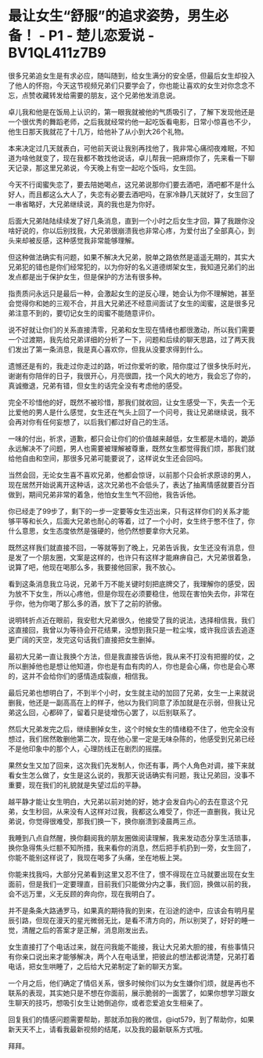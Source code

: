 # 最让女生“舒服”的追求姿势，男生必备！ - P1 - 楚儿恋爱说 - BV1QL411z7B9

很多兄弟追女生是有求必应，随叫随到，给女生满分的安全感，但最后女生却投入了他人的怀抱，今天这节视频兄弟们只要学会了，你也能让喜欢的女生对你念念不忘，点赞收藏转发给需要的朋友，这个兄弟他发消息说。

卓儿我和他是在饭局上认识的，第一眼我就被他的气质吸引了，了解下发现他还是一个很优秀的舞蹈老师，之后我就经常约他一起吃饭看电影，日常小惊喜也不少，他生日那天我就花了十几万，给他补了从小到大26个礼物。

本来决定过几天就表白，可他前天说让我别再找他了，我非常心痛彻夜难眠，不知道为啥他就变了，现在我都不敢找他说话，卓儿帮我一把麻烦你了，先来看一下聊天记录，那这里兄弟说，今天晚上有空一起吃个饭吗，女生回。

今天不行闺蜜失恋了，要去陪她喝点，这兄弟说那你们要去酒吧，酒吧都不是什么好人，而且都这么大人了，失恋有必要去酒吧吗，在家冷静几天就好了，女生回了一串省略好，大兄弟继续说，真的我也是为你好。

后面大兄弟陆陆续续发了好几条消息，直到一个小时之后女生才回，算了我跟你没啥好说的，你以后别找我，大兄弟很崩溃我也非常心疼，为爱付出了全部真心，到头来却被反感，这种感觉我非常能够理解。

但这种做法确实有问题，如果不解决大兄弟，脱单之路依然是遥遥无期的，其实大兄弟犯的错也是你们经常犯的，以为你好的名义道德绑架女生，我知道兄弟们的出发点都是出于保护女生，但是保护的方法有很多种。

指责质问永远只是最后一种，会激起女生的逆反心理，她会认为你不理解她，甚至会觉得你和她的三观不合，并且大兄弟还不经意间面试了女生的闺蜜，这是很多兄弟注意不到的，要切记女生的闺蜜不能随意评价。

说不好就让你们的关系直接清零，兄弟和女生现在情绪也都很激动，所以我们需要一个过渡期，我先给兄弟详细的分析了一下，问题和后续的聊天思路，过了两天我们发出了第一条消息，我是真心喜欢你，但我从没要求得到什么。

遗憾还是有的，我走过你走过的路，听过你爱听的歌，陪你度过了很多快乐时光，谢谢有你陪伴的日子，我很开心，月亮很圆，找一个风大的地方，我会忘了你的，真诚撤退，兄弟有错，但女生的话完全没有考虑他的感受。

完全不珍惜他的好，既然不被珍惜，那我们就收回，让女生感受一下，失去一个无比爱他的男人是什么感觉，女生还在气头上回了一个问号，我让兄弟继续说，我不会再对你有任何妄想了，以后我们都过好自己的生活。

一味的付出，祈求，道歉，都只会让你们的价值越来越低，女生都是木墙的，跪舔永远解决不了问题，男人也需要被理解被尊重，既然女生都觉得我们烦，那我们就给他自由和空间，那很多兄弟可能要说了，这样说女生还会回吗。

当然会回，无论女生喜不喜欢兄弟，他都会惊讶，以前那个只会祈求原谅的男人，现在居然开始说离开这种话，这次兄弟也不会低头了，表达了抽离情感就要百分百做到，期间兄弟非常的着急，他怕女生生气不回他，我告诉他。

你已经走了99步了，剩下的一步一定要等女生迈出来，只有这样你们的关系才能够平等和长久，后面大兄弟也耐心的等着，过了一个小时，女生终于憋不住了，你什么意思，女生态度依然是强硬的，他仍然想要拿你大兄弟。

既然这样我们就直接不回，一等就等到了晚上，兄弟告诉我，女生还没有消息，但是发了一个朋友圈，文案是这样的，也许只有这样才能麻痹自己，大兄弟很着急，说算了吧，他现在喝那么多，我要接他回家，我不放心。

看到这条消息我立马说，兄弟千万不能关键时刻把底牌交了，我理解你的感受，因为放不下女生，所以心疼他，但是你现在必须要稳住，他现在害怕失去你，非常在乎你，他为你喝了那么多的酒，放下了之前的骄傲。

说明转折点近在眼前，我安慰大兄弟很久，他接受了我的说法，选择相信我，我们这直接回，我曾以为等待会开花结果，没想到我只是一粒尘埃，或许我应该去追逐更广阔的天空，发完这句话我们直接把女生删掉。

最初大兄弟一直让我换个方法，但是我直接告诉他，我从来不打没有把握的仗，之所以删掉他也是想让他知道，你也是有血有肉的人，你也是会心痛，你也是会心寒的，这并不会给你们的感情造成裂痕，相信我。

最后兄弟也想明白了，不到半个小时，女生就主动的加回了兄弟，女生一上来就说删我，他还是一副高高在上的样子，他以为我们同意了添加就是在示弱，但我让兄弟这么回，心都碎了，留着只是徒增伤心罢了，以后别联系了。

然后大兄弟发完之后，继续删掉女生，这个时候女生的情绪稳不住了，他完全没有想过，我们居然敢删他第二次，现在他心里一定是无味杂陈的，他感受到兄弟已经不是他印象中的那个人，心理防线正在剧烈的摇摆。

果然女生又加了回来，这次我们先发制人，你还有事，两个人角色对调，接下来就看女生怎么做了，女生是这么说的，我那天说话确实有问题，我让兄弟回，没事不重要，现在我们的礼貌就是失望过后的平静。

越平静才能让女生明白，大兄弟以前对她的好，她才会发自内心的去在意这个兄弟，女生秒回，从来没有人这样对过我，我都这么难受了，你还一直删我，我让兄弟说，你觉得很难受，那我们换一下，换你崩溃到凌晨两三点。

我睡到八点自然醒，换你翻阅我的朋友圈做阅读理解，我来发动态分享生活琐事，换你急得焦头烂额不知所措，我来看你的消息，然后把手机扔到一旁，女生回了，你能不能别这样说了，我现在喝多了头痛，坐在地板上哭。

你能来找我吗，大部分兄弟看到这里又忍不住了，恨不得现在立马就要出现在女生面前，但是我们一定要理直，目前我们只能做分内之事，我们回，换做以前的我，会不远万里，义无反顾的奔向你，现在我明白了。

并不是条条大路通罗马，如果真的期待我的到来，在沿途的途中，应该会有明月星辰引路，但现在漫天的星光微弱无比，是看不清方向的，所以别哭了，好好的睡一觉，清醒之后的答案才是正解，消息刚发出去。

女生直接打了个电话过来，就在问我能不能接，我让大兄弟大胆的接，有些事情只有你亲口说出来才能够解决，两个人在电话里，把彼此的想法都说清楚，兄弟打着电话，把女生哄睡了，之后给大兄弟制定了新的聊天方案。

一个月之后，他们确定了情侣关系，很多时候你们以为女生嫌你们烦，就是再也不联系的表现，其实她只是不想在你面前，展示脆弱的一面罢了，如果你想学习跟女生聊天的技巧，想吸引女生让她倒追你，或者恋爱追女生相亲了。

回复我们的情感问题需要帮助，那就添加我的微信，@iqt579，到了帮助你，如果新天天不上，请看我最新视频的结尾，以及我的最新联系方式哦。

拜拜。